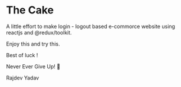 # The Cake

A little effort to make login - logout based e-commorce website using reactjs and @redux/toolkit.

Enjoy this and try this.

Best of luck !

Never Ever Give Up! 👊

 Rajdev Yadav
